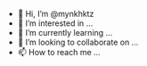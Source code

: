 - 👋 Hi, I’m @mynkhktz
- 👀 I’m interested in ...
- 🌱 I’m currently learning ...
- 💞️ I’m looking to collaborate on ...
- 📫 How to reach me ...

<!---
mynkhktz/mynkhktz is a ✨ special ✨ repository because its `README.md` (this file) appears on your GitHub profile.
You can click the Preview link to take a look at your changes.
--->
